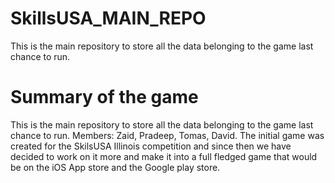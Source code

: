 # SkillsUSA_MAIN_REPO
This is the main repository to store all the data belonging to the game last chance to run. 

# Summary of the game
This is the main repository to store all the data belonging to the game last chance to run. Members: Zaid, Pradeep, Tomas, David. The initial game was created for the SkilsUSA Illinois competition and since then we have decided to work on it more and make it into a full fledged game that would be on the iOS App store and the Google play store.

